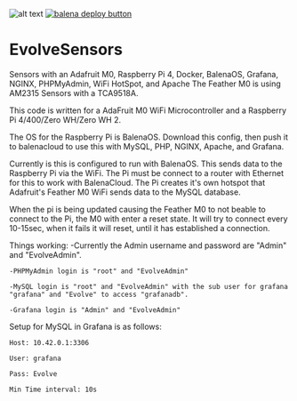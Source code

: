 ![alt text](https://github.com/moondisco/SensorsEvolve/blob/main/EVOLVE-Logo.png)
[![balena deploy button](https://www.balena.io/deploy.svg)](https://dashboard.balena-cloud.com/deploy?repoUrl=https://github.com/moondisco/SensorsEvolve>)

# EvolveSensors
Sensors with an Adafruit M0, Raspberry Pi 4, Docker, BalenaOS, Grafana, NGINX, PHPMyAdmin, WiFi HotSpot, and Apache
The Feather M0 is using AM2315 Sensors with a TCA9518A.

This code is written for a AdaFruit M0 WiFi Microcontroller and a Raspberry Pi 4/400/Zero WH/Zero WH 2.

The OS for the Raspberry Pi is BalenaOS. Download this config, then push it to balenacloud to use this with MySQL, PHP, NGINX, Apache, and Grafana.

Currently is this is configured to run with BalenaOS. This sends data to the Raspberry Pi via the WiFi.
The Pi must be connect to a router with Ethernet for this to work with BalenaCloud.
The Pi creates it's own hotspot that Adafruit's Feather M0 WiFi sends data to the MySQL database.

When the pi is being updated causing the Feather M0 to not beable to connect to the Pi, the M0 with enter a reset state.
It will try to connect every 10-15sec, when it fails it will reset, until it has established a connection.

Things working:
    -Currently the Admin username and password are "Admin" and "EvolveAdmin".

    -PHPMyAdmin login is "root" and "EvolveAdmin"

    -MySQL login is "root" and "EvolveAdmin" with the sub user for grafana "grafana" and "Evolve" to access "grafanadb".

    -Grafana login is "Admin" and "EvolveAdmin"

Setup for MySQL in Grafana is as follows:

    Host: 10.42.0.1:3306

    User: grafana

    Pass: Evolve

    Min Time interval: 10s
    
